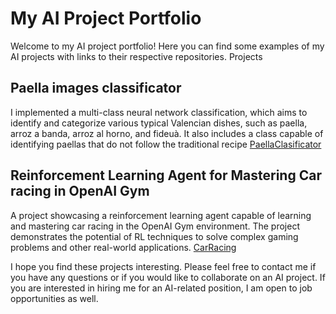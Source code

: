 # My AI Project Portfolio

Welcome to my AI project portfolio! Here you can find some examples of my AI projects with links to their respective repositories.
Projects


## Paella images classificator
I implemented a multi-class neural network classification, which aims to identify and categorize various typical Valencian dishes, such as paella, arroz a banda, arroz al horno, and fideuà. It also includes a class capable of identifying paellas that do not follow the traditional recipe
[PaellaClasificator](https://github.com/ramalmar/)

## Reinforcement Learning Agent for Mastering Car racing in OpenAI Gym
A project showcasing a reinforcement learning agent capable of learning and mastering car racing in the OpenAI Gym environment. The project demonstrates the potential of RL techniques to solve complex gaming problems and other real-world applications.
[CarRacing](https://github.com/ramalmar/)


I hope you find these projects interesting. Please feel free to contact me if you have any questions or if you would like to collaborate on an AI project. If you are interested in hiring me for an AI-related position, I am open to job opportunities as well.
